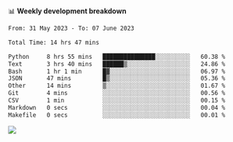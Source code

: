 📊 **Weekly development breakdown**
<!--START_SECTION:waka-->

```txt
From: 31 May 2023 - To: 07 June 2023

Total Time: 14 hrs 47 mins

Python     8 hrs 55 mins   ███████████████░░░░░░░░░░   60.38 %
Text       3 hrs 40 mins   ██████▒░░░░░░░░░░░░░░░░░░   24.86 %
Bash       1 hr 1 min      █▓░░░░░░░░░░░░░░░░░░░░░░░   06.97 %
JSON       47 mins         █▒░░░░░░░░░░░░░░░░░░░░░░░   05.36 %
Other      14 mins         ▒░░░░░░░░░░░░░░░░░░░░░░░░   01.67 %
Git        4 mins          ░░░░░░░░░░░░░░░░░░░░░░░░░   00.56 %
CSV        1 min           ░░░░░░░░░░░░░░░░░░░░░░░░░   00.15 %
Markdown   0 secs          ░░░░░░░░░░░░░░░░░░░░░░░░░   00.04 %
Makefile   0 secs          ░░░░░░░░░░░░░░░░░░░░░░░░░   00.01 %
```

<!--END_SECTION:waka-->
![](https://komarev.com/ghpvc/?username=callanwu)
